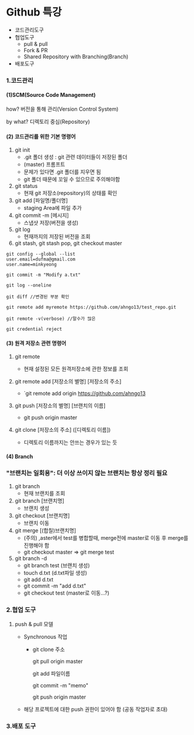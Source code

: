 #  Github 특강

- 코드관리도구
- 협업도구
  - pull & pull
  - Fork & PR
  - Shared Repository with Branching(Branch)
- 배포도구



### 1.코드관리	

#### (1)SCM(Source Code Management)

how? 버전을 통해 관리(Version Control System)

by what? 디렉토리 중심(Repository)



#### (2) 코드관리를 위한 기본 명령어

1. git init
   - .git 폴더 생성 : git 관련 데이터들이 저장된 폴더
   - (master) 프롬프트
   - 문제가 있다면 .git 폴더를 지우면 됨
   - git 폴더 때문에 꼬일 수 있으므로 주의해야함
2. git status
   - 현재 git 저장소(repository)의 상태를 확인
3. git add [파일명/폴더명]
   - staging Area에 파일 추가
4. git commit -m [메시지]
   - 스냅샷 저장(버전을 생성)
5. git log
   - 현재까지의 저장된 버전을 조회
6. git stash, git stash pop, git checkout master

~~~
git config --global --list
user.email=dufma@gmail.com
user.name=minkyeong

git commit -m "Modify a.txt"

git log --oneline

git diff //변경된 부분 확인

git remote add myremote https://github.com/ahngo13/test_repo.git

git remote -v(verbose) //말수가 많은

git credential reject

~~~

#### (3) 원격 저장소 관련 명령어

1. git remote
   - 현재 설정된 모든 원격저장소에 관한 정보를 조회
2. git remote add [저장소의 별명] [저장소의 주소]
   - `git remote add origin https://github.com/ahngo13

3. git push [저장소의 별명] [브랜치의 이름]
   - git push origin master
4. git clone [저장소의 주소] ([디렉토리 이름])
   - 디렉토리 이름까지는 안쓰는 경우가 있는 듯

#### (4) Branch

### "브랜치는 일회용": 더 이상 쓰이지 않는 브랜치는 항상 정리 필요

1. git branch
   - 현재 브랜치를 조회
2. git branch [브랜치명]
   - 브랜치 생성
3. git checkout [브랜치명]
   - 브랜치 이동
4. git merge [(합칠)브랜치명]
   - (주의) ,aster에서 test를 병합할때, merge전에 master로 이동 후 merge를 진행해야 함
   - git checkout master => git merge test
5. git branch -d
   - git branch test (브랜치 생성)
   - touch d.txt (d.txt파일 생성)
   - git add d.txt
   - git commit -m "add d.txt"
   - git checkout test (master로 이동...?)

### 2.협업 도구

 1. push & pull 모델

    - Synchronous 작업

      - git clone 주소

        git pull origin master

        git add 파일이름

        git commit -m "memo"

        git push origin master

    - 해당 프로젝트에 대한 push 권한이 있어야 함 (공동 작업자로 초대)

    

### 3.배포 도구


